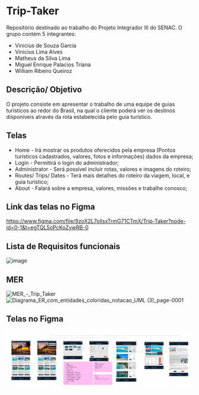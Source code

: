# Trip-Taker
Repositório destinado ao trabalho do Projeto Integrador III do SENAC. O grupo contém 5 integrantes: 

- Vinicius de Souza Garcia
- Vinicius Lima Alves
- Matheus da Silva Lima
- Miguel Enrique Palacios Triana
- William Ribeiro Queiroz

## Descrição/ Objetivo
O projeto consiste em apresentar o trabalho de uma equipe de guias turísticos ao redor do Brasil, na qual o cliente poderá ver os destinos disponíveis através da rota estabelecida pelo guia turístico.

## Telas
- Home - Irá mostrar os produtos oferecidos pela empresa (Pontos turísticos cadastrados, valores, fotos e informações) dados da empresa; 
- Login - Permitirá o login do administrador;
- Administrator - Será possível incluir rotas, valores e imagens do roteiro;
- Routes/ Trips/ Dates - Terá mais detalhes do roteiro da viagem, local, e guia turístico;
- About - Falará sobre a empresa, valores, missões e trabalhe conosco;

## Link das telas no Figma
https://www.figma.com/file/9zoX2L7ollsxTrmG71CTmX/Trip-Taker?node-id=0-1&t=egTQL5oPcKoZywRB-0

## Lista de Requisitos funcionais
![image](https://user-images.githubusercontent.com/61765755/225807313-97bb1380-95d6-4154-bfc0-7c7cdc14f146.png)

## MER
![MER_-_Trip_Taker](https://user-images.githubusercontent.com/61765755/226067867-15392ef0-bd97-4a59-8af7-9abf2e77fe96.png)
![Diagrama_ER_com_entidades_coloridas_notacao_UML (3)_page-0001](https://user-images.githubusercontent.com/61765755/226067990-97b598a9-0644-4077-8fbf-bba758c82fee.jpg)

## Telas no Figma
![triptaker-figma](/docs/triptaker-figma.png)
